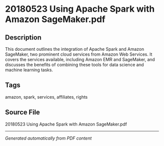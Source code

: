 # 20180523 Using Apache Spark with Amazon SageMaker.pdf

## Description
This document outlines the integration of Apache Spark and Amazon SageMaker, two prominent cloud services from Amazon Web Services. It covers the services available, including Amazon EMR and SageMaker, and discusses the benefits of combining these tools for data science and machine learning tasks.
## Tags
amazon, spark, services, affiliates, rights

## Source File
20180523 Using Apache Spark with Amazon SageMaker.pdf

---
*Generated automatically from PDF content*
